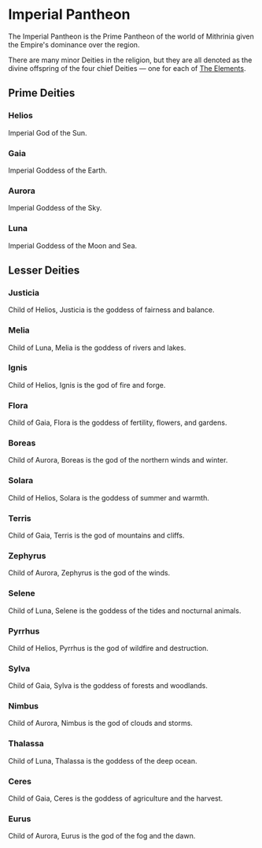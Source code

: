 # Imperial Pantheon

The Imperial Pantheon is the Prime Pantheon of the world of Mithrinia given the Empire's dominance over the region.

There are many minor Deities in the religion, but they are all denoted as the divine offspring of the four chief Deities — one for each of [The Elements](../../Magic/Spells/Spell%20Domains/{Spell%20Domains}.md#The%20Elements).

## Prime Deities

### Helios

Imperial God of the Sun.

### Gaia

Imperial Goddess of the Earth.

### Aurora

Imperial Goddess of the Sky.

### Luna

Imperial Goddess of the Moon and Sea.

## Lesser Deities

### Justicia

Child of Helios, Justicia is the goddess of fairness and balance.

### Melia

Child of Luna, Melia is the goddess of rivers and lakes.

### Ignis

Child of Helios, Ignis is the god of fire and forge.

### Flora

Child of Gaia, Flora is the goddess of fertility, flowers, and gardens.

### Boreas

Child of Aurora, Boreas is the god of the northern winds and winter.

### Solara

Child of Helios, Solara is the goddess of summer and warmth.

### Terris

Child of Gaia, Terris is the god of mountains and cliffs.

### Zephyrus

Child of Aurora, Zephyrus is the god of the winds.

### Selene

Child of Luna, Selene is the goddess of the tides and nocturnal animals.

### Pyrrhus

Child of Helios, Pyrrhus is the god of wildfire and destruction.

### Sylva

Child of Gaia, Sylva is the goddess of forests and woodlands.

### Nimbus

Child of Aurora, Nimbus is the god of clouds and storms.

### Thalassa

Child of Luna, Thalassa is the goddess of the deep ocean.

### Ceres

Child of Gaia, Ceres is the goddess of agriculture and the harvest.

### Eurus

Child of Aurora, Eurus is the god of the fog and the dawn.
